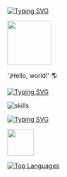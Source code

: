  
 [![Typing SVG](https://readme-typing-svg.herokuapp.com?font=Fira+Code&pause=1000&color=15F7D7&center=falso&vCenter=falso&width=435&lines=+Hi+%F0%9F%91%8B+My+name+is+Daniel+Mena+%F0%9F%92%BB)
](https://git.io/typing-svg)

 <img src="https://media.giphy.com/media/lP8xu5t2DLGG045H8F/giphy.gif" width="100"/>
  <div id="badges">  

'¡Hello, world!' 🌎

 
 [![Typing SVG](https://readme-typing-svg.herokuapp.com?font=Fira+Code&size=14&duration=20000&pause=1000&color=00F7CC&background=1D145F00&center=falso&vCenter=falso&width=435&lines=S+k+i+l+l++s)](https://git.io/typing-svg)

 ![skills](https://skillicons.dev/icons?i=html,css,js,git,bash,vscode&theme=light)

</div>
</p>

[![Typing SVG](https://readme-typing-svg.herokuapp.com?font=Fira+Code&size=14&duration=20000&pause=1000&color=00F7CC&background=1D145F00&center=falso&vCenter=falso&width=435&lines=Top+Languages)](https://git.io/typing-svg)


<img src="https://media.giphy.com/media/iIGT8Y1rOYhBpdHh1C/giphy.gif" width="60" /> 

<a href="https://github.com/daniel-mena2000" align="left"><img src="https://github-readme-stats.vercel.app/api/top-langs/?username=daniel-mena2000&langs_count=10&title_color=ffffff&text_color=ffffff&icon_color=14b8a6&bg_color=0f172a&hide_border=true&locale=en&custom_title=" alt="Top Languages" /></a>




